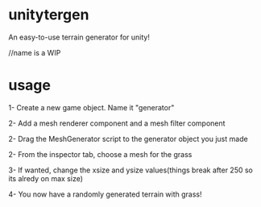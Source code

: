 # unitytergen
An easy-to-use terrain generator for unity!


//name is a WIP

# usage
1- Create a new game object. Name it "generator"

2- Add a mesh renderer component and a mesh filter component

2- Drag the MeshGenerator script to the generator object you just made

2- From the inspector tab, choose a mesh for the grass

3- If wanted, change the xsize and ysize values(things break after 250 so its alredy on max size)

4- You now have a randomly generated terrain with grass!
